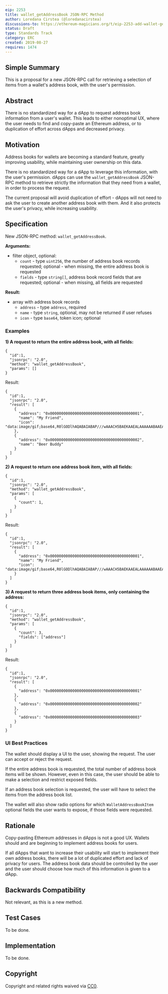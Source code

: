 ```yaml
---
eip: 2253
title: wallet_getAddressBook JSON-RPC Method
author: Loredana Cirstea (@loredanacirstea)
discussions-to: https://ethereum-magicians.org/t/eip-2253-add-wallet-getaddressbook-json-rpc-method/3592
status: Draft
type: Standards Track
category: ERC
created: 2019-08-27
requires: 1474
---
```


## Simple Summary

This is a proposal for a new JSON-RPC call for retrieving a selection of items from a wallet's address book, with the user's permission.

## Abstract

There is no standardized way for a dApp to request address book information from a user's wallet. This leads to either nonoptimal UX, where the user needs to find and copy-paste an Ethereum address, or to duplication of effort across dApps and decreased privacy.

## Motivation

Address books for wallets are becoming a standard feature, greatly improving usability, while maintaining user ownership on this data.

There is no standardized way for a dApp to leverage this information, with the user's permission. dApps can use the `wallet_getAddressBook` JSON-RPC method to retrieve strictly the information that they need from a wallet, in order to process the request.

The current proposal will avoid duplication of effort - dApps will not need to ask the user to create another address book with them. And it also protects the user's privacy, while increasing usability.

## Specification

New JSON-RPC method: `wallet_getAddressBook`.

**Arguments:**
- filter object, optional:
  - `count` - type `uint256`, the number of address book records requested; optional - when missing, the entire address book is requested
  - `fields` - type `string[]`, address book record fields that are requested; optional - when missing, all fields are requested

**Result:**
- array with address book records
  - `address` - type `address`, required
  - `name` - type `string`, optional, may not be returned if user refuses
  - `icon` - type `base64`, token icon; optional

### Examples

**1) A request to return the entire address book, with all fields:**
```
{
  "id":1,
  "jsonrpc": "2.0",
  "method": "wallet_getAddressBook",
  "params": []
}
```
Result:

```
{
  "id":1,
  "jsonrpc": "2.0",
  "result": [
    {
      "address": "0x0000000000000000000000000000000000000001",
      "name": "My Friend",
      "icon": "data:image/gif;base64,R0lGODlhAQABAIABAP///wAAACH5BAEKAAEALAAAAAABAAEAAAICTAEAOw=="
    },
    {
      "address": "0x0000000000000000000000000000000000000002",
      "name": "Beer Buddy"
    }
  ]
}
```

**2) A request to return one address book item, with all fields:**
```
{
  "id":1,
  "jsonrpc": "2.0",
  "method": "wallet_getAddressBook",
  "params": [
    {
      "count": 1,
    }
  ]
}
```
Result:

```
{
  "id":1,
  "jsonrpc": "2.0",
  "result": [
    {
      "address": "0x0000000000000000000000000000000000000001",
      "name": "My Friend",
      "icon": "data:image/gif;base64,R0lGODlhAQABAIABAP///wAAACH5BAEKAAEALAAAAAABAAEAAAICTAEAOw=="
    }
  ]
}
```

**3) A request to return three address book items, only containing the address:**
```
{
  "id":1,
  "jsonrpc": "2.0",
  "method": "wallet_getAddressBook",
  "params": [
    {
      "count": 3,
      "fields": ["address"]
    }
  ]
}
```
Result:

```
{
  "id":1,
  "jsonrpc": "2.0",
  "result": [
    {
      "address": "0x0000000000000000000000000000000000000001"
    },
    {
      "address": "0x0000000000000000000000000000000000000002"
    },
    {
      "address": "0x0000000000000000000000000000000000000003"
    }
  ]
}
```


### UI Best Practices

The wallet should display a UI to the user, showing the request. The user can accept or reject the request.

If the entire address book is requested, the total number of address book items will be shown. However, even in this case, the user should be able to make a selection and restrict exposed fields.

If an address book selection is requested, the user will have to select the items from the address book list.

The wallet will also show radio options for which `WalletAddressBookItem` optional fields the user wants to expose, if those fields were requested.

## Rationale

Copy-pasting Ethereum addresses in dApps is not a good UX. Wallets should and are beginning to implement address books for users.

If all dApps that want to increase their usability will start to implement their own address books, there will be a lot of duplicated effort and lack of privacy for users. The address book data should be controlled by the user and the user should choose how much of this information is given to a dApp.


## Backwards Compatibility

Not relevant, as this is a new method.


## Test Cases

To be done.


## Implementation

To be done.


## Copyright
Copyright and related rights waived via [CC0](https://creativecommons.org/publicdomain/zero/1.0/).
